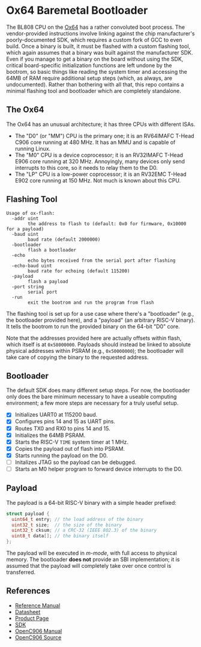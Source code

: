 # Ox64 Baremetal Bootloader

The BL808 CPU on the [Ox64](https://wiki.pine64.org/wiki/Ox64) has a rather
convoluted boot process.  The vendor-provided instructions involve linking
against the chip manufacturer's poorly-documented SDK, which requires a custom
fork of GCC to even build.  Once a binary is built, it must be flashed with a
custom flashing tool, which again assumes that a binary was built against the
manufacturer SDK.  Even if you manage to get a binary on the board without
using the SDK, critical board-specific initialization functions are left undone
by the bootrom, so basic things like reading the system timer and accessing the
64MB of RAM require additional setup steps (which, as always, are
undocumented). Rather than bothering with all that, this repo contains a
minimal flashing tool and bootloader which are completely standalone.

## The Ox64

The Ox64 has an unusual architecture; it has three CPUs with different ISAs.

* The "D0" (or "MM") CPU is the primary one; it is an RV64IMAFC T-Head C906
  core running at 480 MHz.  It has an MMU and is capable of running Linux.
* The "M0" CPU is a device coprocessor; it is an RV32IMAFC T-Head E906 core
  running at 320 MHz.  Annoyingly, many devices only send interrupts to this
  core, so it needs to relay them to the D0.
* The "LP" CPU is a low-power coprocessor; it is an RV32EMC T-Head E902 core
  running at 150 MHz.  Not much is known about this CPU.

## Flashing Tool
```
Usage of ox-flash:
  -addr uint
    	the address to flash to (default: 0x0 for firmware, 0x10000 for a payload)
  -baud uint
    	baud rate (default 2000000)
  -bootloader
    	flash a bootloader
  -echo
    	echo bytes received from the serial port after flashing
  -echo-baud uint
    	baud rate for echoing (default 115200)
  -payload
    	flash a payload
  -port string
    	serial port
  -run
    	exit the bootrom and run the program from flash
```

The flashing tool is set up for a use case where there's a "bootloader" (e.g.,
the bootloader provided here), and a "payload" (an arbitrary RISC-V binary). It
tells the bootrom to run the provided binary on the 64-bit "D0" core.

Note that the addresses provided here are actually offsets within flash, which
itself is at `0x58000000`.  Payloads should instead be linked to absolute
physical addresses within PSRAM (e.g., `0x50000000`); the bootloader will take
care of copying the binary to the requested address.

## Bootloader

The default SDK does many different setup steps.  For now, the bootloader only does the bare minimum necessary to have a useable computing environment; a few more steps are necessary for a truly useful setup.

- [x] Initializes UART0 at 115200 baud.
- [x] Configures pins 14 and 15 as UART pins.
- [x] Routes TX0 and RX0 to pins 14 and 15.
- [x] Initializes the 64MB PSRAM.
- [x] Starts the RISC-V `TIME` system timer at 1 MHz.
- [x] Copies the payload out of flash into PSRAM.
- [x] Starts running the payload on the D0.
- [ ] Initalizes JTAG so the payload can be debugged.
- [ ] Starts an M0 helper program to forward device interrupts to the D0.

## Payload

The payload is a 64-bit RISC-V binary with a simple header prefixed:
```C
struct payload {
  uint64_t entry; // the load address of the binary
  uint32_t size;  // the size of the binary
  uint32_t cksum; // a CRC-32 (IEEE 802.3) of the binary
  uint8_t data[]; // the binary itself
};
```

The payload will be executed in *m-mode*, with full access to physical memory.
The bootloader **does not** provide an SBI implementation; it is assumed that
the payload will completely take over once control is transferred.

## References
* [Reference Manual](https://files.pine64.org/doc/datasheet/ox64/BL808_RM_en_1.0(open).pdf)
* [Datasheet](https://files.pine64.org/doc/datasheet/ox64/BL808_DS_en_1.1(open).pdf)
* [Product Page](https://wiki.pine64.org/wiki/Ox64)
* [SDK](https://github.com/bouffalolab/bl808_linux)
* [OpenC906 Manual](https://occ-intl-prod.oss-ap-southeast-1.aliyuncs.com/resource/XuanTie-OpenC906-UserManual.pdf)
* [OpenC906 Source](https://github.com/T-head-Semi/openc906)
